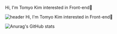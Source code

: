 Hi, I'm Tomyo Kim interested in Front-end🐰

<!--
**TomyoKim/TomyoKim** is a ✨ _special_ ✨ repository because its `README.md` (this file) appears on your GitHub profile.

Here are some ideas to get you started:

- 🔭 I’m currently working on ...
- 🌱 I’m currently learning ...
- 👯 I’m looking to collaborate on ...
- 🤔 I’m looking for help with ...
- 💬 Ask me about ...
- 📫 How to reach me: ...
- 😄 Pronouns: ...
- ⚡ Fun fact: ...
-->
![header](https://capsule-render.vercel.app/api?type=waving&color=F5B199&height=300&section=header&text=Hello%World!&fontSize=90)
Hi, I'm Tomyo Kim interested in Front-end🐰

![Anurag's GitHub stats](https://github-readme-stats.vercel.app/api?username=TomyoKim&show_icons=true&theme=omni)
